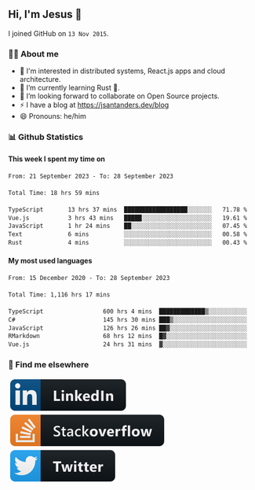 ## Hi, I'm Jesus 👋

I joined GitHub on `13 Nov 2015`.

<!-- Talking about you -->

### 👨‍💻 About me

- 👦 I'm interested in distributed systems, React.js apps and cloud architecture.
- 🌱 I’m currently learning Rust 🦀.
- 👯 I’m looking forward to collaborate on Open Source projects.
- ⚡️ I have a blog at <https://jsantanders.dev/blog>
- 😄 Pronouns: he/him

### 📊 Github Statistics

#### This week I spent my time on

<!--START_SECTION:weekly-->

```txt
From: 21 September 2023 - To: 28 September 2023

Total Time: 18 hrs 59 mins

TypeScript       13 hrs 37 mins  ██████████████████░░░░░░░   71.78 %
Vue.js           3 hrs 43 mins   █████░░░░░░░░░░░░░░░░░░░░   19.61 %
JavaScript       1 hr 24 mins    ██░░░░░░░░░░░░░░░░░░░░░░░   07.45 %
Text             6 mins          ░░░░░░░░░░░░░░░░░░░░░░░░░   00.58 %
Rust             4 mins          ░░░░░░░░░░░░░░░░░░░░░░░░░   00.43 %
```

<!--END_SECTION:weekly-->

#### My most used languages

<!--START_SECTION:alltime-->

```txt
From: 15 December 2020 - To: 28 September 2023

Total Time: 1,116 hrs 17 mins

TypeScript                 600 hrs 4 mins  █████████████▒░░░░░░░░░░░   53.76 %
C#                         145 hrs 30 mins ███▒░░░░░░░░░░░░░░░░░░░░░   13.04 %
JavaScript                 126 hrs 26 mins ██▓░░░░░░░░░░░░░░░░░░░░░░   11.33 %
RMarkdown                  68 hrs 12 mins  █▓░░░░░░░░░░░░░░░░░░░░░░░   06.11 %
Vue.js                     24 hrs 31 mins  ▓░░░░░░░░░░░░░░░░░░░░░░░░   02.20 %
```

<!--END_SECTION:alltime-->

### 📢 Find me elsewhere

<p>
  <a target="_blank" href="https://linkedin.com/in/jsantanders">
    <img src="https://github.com/jsantanders/jsantanders/blob/master/img/linkedin.svg" alt="LinkedIn" style="vertical-align:top; margin:4px">
  </a>
  
  <a target="_blank" href="https://stackoverflow.com/users/7318331/jesus-santander">
    <img src="https://github.com/jsantanders/jsantanders/blob/master/img/stackoverflow.svg" alt="StackOverflow" style="vertical-align:top; margin:4px">
  </a>
  
  <a target="_blank" href="http://twitter.com/jsantanders">
    <img src="https://github.com/jsantanders/jsantanders/blob/master/img/twitter.svg" alt="Twitter" style="vertical-align:top; margin:4px">
  </a>
</p>
